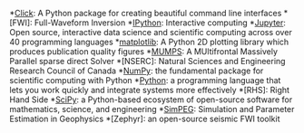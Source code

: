 
*[Click]: A Python package for creating beautiful command line interfaces
*[FWI]: Full-Waveform Inversion
*[IPython]: Interactive computing
*[Jupyter]: Open source, interactive data science and scientific computing across over 40 programming languages
*[matplotlib]: A Python 2D plotting library which produces publication quality figures
*[MUMPS]: A MUltifrontal Massively Parallel sparse direct Solver
*[NSERC]: Natural Sciences and Engineering Research Council of Canada
*[NumPy]: the fundamental package for scientific computing with Python
*[Python]: a programming language that lets you work quickly and integrate systems more effectively
*[RHS]: Right Hand Side
*[SciPy]: a Python-based ecosystem of open-source software for mathematics, science, and engineering
*[SimPEG]: Simulation and Parameter Estimation in Geophysics
*[Zephyr]: an open-source seismic FWI toolkit

[Click]: http://click.pocoo.org/
[IPython]: http://ipython.org
[Jupyter]: https://jupyter.org/
[matplotlib]: http://matplotlib.org/
[MUMPS]: http://mumps.enseeiht.fr/
[NumPy]: http://www.numpy.org
[Python]: https://www.python.org
[pymatsolver]: https://github.com/rowanc1/pymatsolver
[SciPy]: http://scipy.org
[SimPEG]: http://www.simpeg.xyz
[UWO]: http://uwo.ca/earth/

[master]: https://github.com/uwoseis/zephyr/tree/master
[distributor]: https://github.com/uwoseis/zephyr/tree/distributor
[disctests]: https://github.com/uwoseis/zephyr/tree/disctests
[inversion]: https://github.com/uwoseis/zephyr/tree/inversion
[oldzephyr_simpeg-integration]: https://github.com/uwoseis/zephyr/tree/oldzephyr_simpeg-integration
[ani_testing]: https://github.com/uwoseis/zephyr/tree/ani_testing

[API]: /api/zephyr.html
